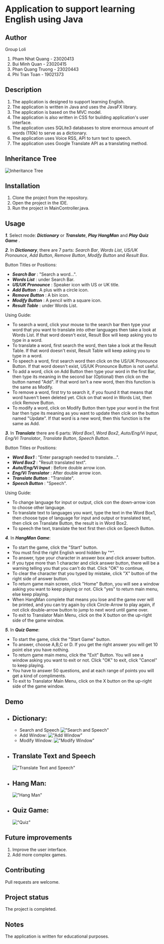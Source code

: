 # Application to support learning English using Java

## Author

Group Loli

1. Pham Nhat Quang - 23020413
2. Bui Minh Quan - 23020415
3. Phan Quang Truong - 23020443
4. Phi Tran Toan - 19021373

## Description

1. The application is designed to support learning English.
2. The application is written in Java and uses the JavaFX library.
3. The application is based on the MVC model.
4. The application is also written in CSS for building application's user interface.
5. The application uses SQLite3 databases to store enormous amount of words (110k) to serve as a dictionary.
6. The application uses Voice RSS, API to turn text to speech.
7. The application uses Google Translate API as a translating method.

## Inheritance Tree
<img src="img/BTL OOP.svg" alt="Inheritance Tree">

## Installation

1. Clone the project from the repository.
2. Open the project in the IDE.
3. Run the project in MainController.java.

## Usage

_**1**_. Select mode: _**Dictionary**_ or _**Translate**_, **_Play HangMan_** and _**Play Quiz Game**_ .

_**2**_. In _**Dictionary**_, there are 7 parts: _Search Bar_, _Words List_, _US/UK Pronounce_, _Add Button_, _Remove Button_, _Modify Button_ and _Result Box_.
   
Button Titles or Positions:
   - _**Search Bar**_ : "Search a word...".
   - _**Words List**_ : under Search Bar.
   - _**US/UK Pronounce**_ : Speaker icon with US or UK title.
   - _**Add Button**_ : A plus with a circle icon.
   - _**Remove Button**_ : A bin icon.
   - _**Modify Button**_ : A pencil with a square icon.
   - _**Result Table**_ : under Words List.
   
Using Guide:
   - To search a word, click your mouse to the search bar then type your word that you want to translate into other languages then take a look at Words List. If that word doesn't exist, Result Box will keep asking you to type in a word.
   - To translate a word, first search the word, then take a look at the Result Table. If that word doesn't exist, Result Table will keep asking you to type in a word.
   - To speech a word, first search word then click on the US/UK Pronounce Button. If that word doesn't exist, US/UK Pronounce Button is not useful.
   - To add a word, click on Add Button then type your word in the first Bar, then type its meaning in the second bar (Optional) then click on the button named "Add". If that word isn't a new word, then this function is the same as Modify.
   - To remove a word, first try to search it, if you found it that means that word haven't been deleted yet. Click on that word in Words List, then click Remove Button.
   - To modify a word, click on Modify Button then type your word in the first bar then type its meaning as you want to update then clcik on the button named "Update". If that word is a new word, then this function is the same as Add.

_**3**_. In _**Translate**_ there are 6 parts: _Word Box1_, _Word Box2_, _Auto/Eng/Vi Input_, _Eng/Vi Translator_, _Translate Button_, _Speech Button_.

Button Titles or Positions:
  - _**Word Box1**_ : "Enter paragraph needed to translate...".
  - _**Word Box2**_ : "Result translated text".
  - _**Auto/Eng/Vi Input**_ : Before double arrow icon.
  - _**Eng/Vi Translator**_ : After double arrow icon.
  - _**Translate Button**_ : "Translate".
  - _**Speech Button**_ : "Speech".

Using Guide:
  - To change language for input or output, click con the down-arrow icon to choose other language.
  - To translate text to languages you want, type the text in the Word Box1, then choose type of language for input and output or translated text, then click on Translate Button, the result is in Word Box2.
  - To speech the text, translate the text first then click on Speech Button.

_**4**_. In _**HangMan Game**_:
  - To start the game, click the "Start" button.
  - You must find the right English word hidden by "*".
  - To answer, type your character in answer box and click answer button.
  - If you type more than 1 character and click answer button, there will be a warning telling you that you can't do that. Click "OK" to continue,
  - To clear the character that you typed by mistake, click "X" button of the right side of answer button.
  - To return game main screen, click "Home" Button, you will see a window asking you want to keep playing or not. Click "yes" to return main menu, else keep playing.
  - When HangMan complete that means you lose and the game over will be printed, and you can try again by click Circle-Arrow to play again, if not click double-arrow button to jump to next word until game over.
  - To exit to Translator Main Menu, click on the X button on the up-right side of the game window.

_**5**_. In _**Quiz Game**_:
  - To start the game, click the "Start Game" button.
  - To answer, choose A,B,C or D. If you get the right answer you will get 10 point else you have nothing.
  - To return game main menu, click the "Exit" Button. You will see a window asking you want to exit or not. Click "OK" to exit, click "Cancel" to keep playing.
  - You have to answer 50 questions, and at each range of points you will get a kind of compliments.
  - To exit to Translator Main Menu, click on the X button on the up-right side of the game window.
## Demo

   - Dictionary:
     - 
     - Search and Speech
     !["Search and Speech"](img/1.png)
     - Add Window:
     !["Add Window"](img/2.png)
     - Modify Window:
     !["Modify Window"](img/2bonus.png)
   - Translate Text and Speech
        - 
     !["Translate Text and Speech"](img/3.png)
   - Hang Man:
        - 
     !["Hang Man"](img/4.png)
   - Quiz Game:
     - 
       !["Quiz"](img/5.png)

## Future improvements

1. Improve the user interface.
2. Add more complex games.

## Contributing

Pull requests are welcome.

## Project status

The project is completed.

## Notes

The application is written for educational purposes.
